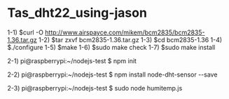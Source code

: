 # Tas_dht22_using-jason

1-1) $curl -O http://www.airspayce.com/mikem/bcm2835/bcm2835-1.36.tar.gz
1-2) $tar zxvf bcm2835-1.36.tar.gz
1-3) $cd bcm2835-1.36
1-4) $./configure
1-5) $make
1-6) $sudo make check
1-7) $sudo make install

2-1) pi@raspberrypi:~/nodejs-test $ npm init

2-2) pi@raspberrypi:~/nodejs-test $ npm install node-dht-sensor --save

2-3) pi@raspberrypi:~/nodejs-test $ sudo node humitemp.js
